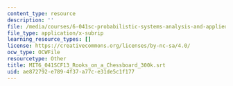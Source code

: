 ```yaml
---
content_type: resource
description: ''
file: /media/courses/6-041sc-probabilistic-systems-analysis-and-applied-probability-fall-2013/ae872792e7894f37a77ce31de5c1f177_MIT6_041SCF13_Rooks_on_a_Chessboard_300k.srt
file_type: application/x-subrip
learning_resource_types: []
license: https://creativecommons.org/licenses/by-nc-sa/4.0/
ocw_type: OCWFile
resourcetype: Other
title: MIT6_041SCF13_Rooks_on_a_Chessboard_300k.srt
uid: ae872792-e789-4f37-a77c-e31de5c1f177
---
```

